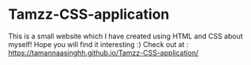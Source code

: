 # Tamzz-CSS-application
This is a small website which I have created using HTML and CSS about myself! Hope you will find it interesting :)
Check out at : https://tamannaasinghh.github.io/Tamzz-CSS-application/
